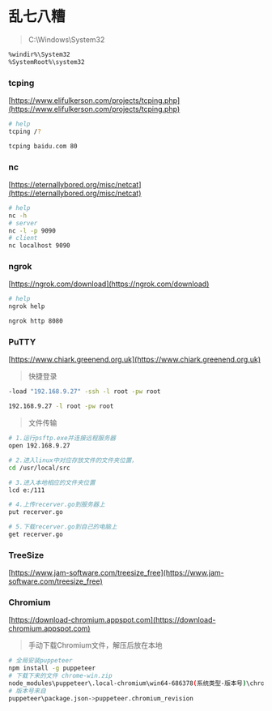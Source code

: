 # 乱七八糟

> C:\Windows\System32

```sh
%windir%\System32
%SystemRoot%\system32
```

### tcping

[https://www.elifulkerson.com/projects/tcping.php](https://www.elifulkerson.com/projects/tcping.php)

```sh
# help
tcping /?

tcping baidu.com 80
```

### nc

[https://eternallybored.org/misc/netcat](https://eternallybored.org/misc/netcat)

```sh
# help
nc -h
# server
nc -l -p 9090
# client
nc localhost 9090
```

### ngrok

[https://ngrok.com/download](https://ngrok.com/download)

```sh
# help
ngrok help

ngrok http 8080
```

### PuTTY

[https://www.chiark.greenend.org.uk](https://www.chiark.greenend.org.uk)


> 快捷登录

```sh
-load "192.168.9.27" -ssh -l root -pw root

192.168.9.27 -l root -pw root
```

> 文件传输

```sh
# 1.运行psftp.exe并连接远程服务器
open 192.168.9.27

# 2.进入linux中对应存放文件的文件夹位置，
cd /usr/local/src

# 3.进入本地相应的文件夹位置
lcd e:/111

# 4.上传recerver.go到服务器上
put recerver.go

# 5.下载recerver.go到自己的电脑上
get recerver.go
```

### TreeSize

[https://www.jam-software.com/treesize_free](https://www.jam-software.com/treesize_free)

### Chromium

[https://download-chromium.appspot.com](https://download-chromium.appspot.com)

> 手动下载Chromium文件，解压后放在本地

```sh
# 全局安装puppeteer
npm install -g puppeteer
# 下载下来的文件 chrome-win.zip
node_modules\puppeteer\.local-chromium\win64-686378(系统类型-版本号)\chrome-win(解压出的文件)
# 版本号来自
puppeteer\package.json->puppeteer.chromium_revision
```

